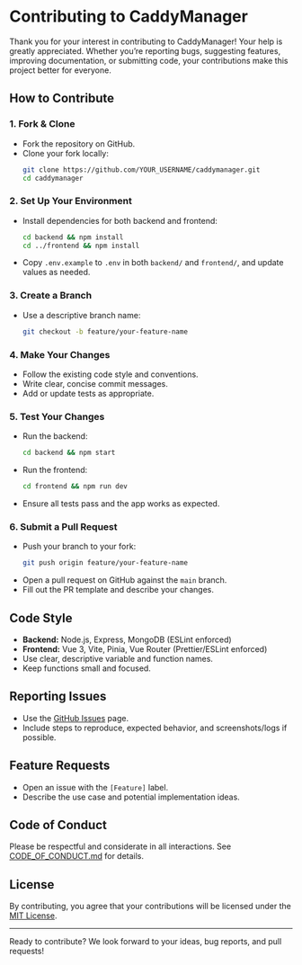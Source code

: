 # Contributing to CaddyManager

Thank you for your interest in contributing to CaddyManager! Your help is greatly appreciated. Whether you’re reporting bugs, suggesting features, improving documentation, or submitting code, your contributions make this project better for everyone.

## How to Contribute

### 1. Fork & Clone

- Fork the repository on GitHub.
- Clone your fork locally:
  ```sh
  git clone https://github.com/YOUR_USERNAME/caddymanager.git
  cd caddymanager
  ```

### 2. Set Up Your Environment

- Install dependencies for both backend and frontend:
  ```sh
  cd backend && npm install
  cd ../frontend && npm install
  ```
- Copy `.env.example` to `.env` in both `backend/` and `frontend/`, and update values as needed.

### 3. Create a Branch

- Use a descriptive branch name:
  ```sh
  git checkout -b feature/your-feature-name
  ```

### 4. Make Your Changes

- Follow the existing code style and conventions.
- Write clear, concise commit messages.
- Add or update tests as appropriate.

### 5. Test Your Changes

- Run the backend:
  ```sh
  cd backend && npm start
  ```
- Run the frontend:
  ```sh
  cd frontend && npm run dev
  ```
- Ensure all tests pass and the app works as expected.

### 6. Submit a Pull Request

- Push your branch to your fork:
  ```sh
  git push origin feature/your-feature-name
  ```
- Open a pull request on GitHub against the `main` branch.
- Fill out the PR template and describe your changes.

## Code Style

- **Backend:** Node.js, Express, MongoDB (ESLint enforced)
- **Frontend:** Vue 3, Vite, Pinia, Vue Router (Prettier/ESLint enforced)
- Use clear, descriptive variable and function names.
- Keep functions small and focused.

## Reporting Issues

- Use the [GitHub Issues](https://github.com/YOUR_USERNAME/caddymanager/issues) page.
- Include steps to reproduce, expected behavior, and screenshots/logs if possible.

## Feature Requests

- Open an issue with the `[Feature]` label.
- Describe the use case and potential implementation ideas.

## Code of Conduct

Please be respectful and considerate in all interactions. See [CODE_OF_CONDUCT.md](CODE_OF_CONDUCT.md) for details.

## License

By contributing, you agree that your contributions will be licensed under the [MIT License](LICENSE).

---

Ready to contribute? We look forward to your ideas, bug reports, and pull requests!
